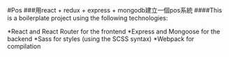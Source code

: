 #Pos
###用react + redux + express + mongodb建立一個pos系統
####This is a boilerplate project using the following technologies:

*React and React Router for the frontend
*Express and Mongoose for the backend
*Sass for styles (using the SCSS syntax)
*Webpack for compilation
